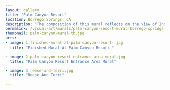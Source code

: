 ```yaml
---
layout: gallery
title: "Palm Canyon Resort"
location: Borrego Springs, CA
description: "The composition of this mural reflects on the view of Indian Head Mountain located directly behind the viewer. The image is painted on the wall near the main entrance to the resort."
permalink: /visual-art/murals/palm-canyon-resort-mural-borrego-springs-ca/
thumbnail: palm-canyon-mural-th.jpg
arts:
- image: 1.finished-mural-at-palm-canyon-resort-.jpg
  title: "Finished Mural At Palm Canyon Resort "

- image: 2.palm-canyon-resort-entrance-area-mural.jpg
  title: "Palm Canyon Resort Entrance Area Mural"

- image: 3.reese-and-terri.jpg
  title: "Reese And Terri"

---
```

